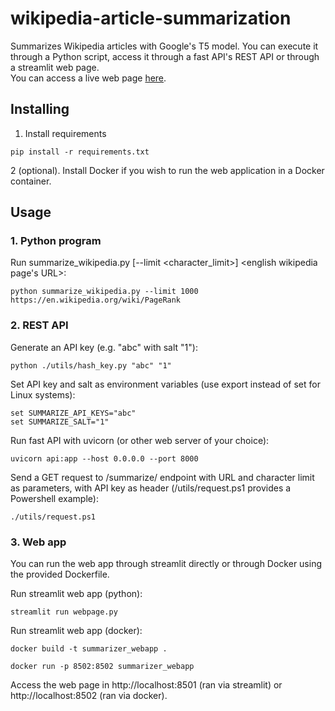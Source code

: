 # wikipedia-article-summarization
Summarizes Wikipedia articles with Google's T5 model. You can execute it through a Python script, access it through a fast API's REST API or through a streamlit web page.  
You can access a live web page <a href="http://149.56.100.90:8502/">here</a>.

## Installing

1. Install requirements
```shell
pip install -r requirements.txt
```

2 (optional). Install Docker if you wish to run the web application in a Docker container.

## Usage

### 1. Python program  

Run summarize_wikipedia.py [--limit <character_limit>] <english wikipedia page's URL>:
```shell
python summarize_wikipedia.py --limit 1000 https://en.wikipedia.org/wiki/PageRank
```

### 2. REST API  

Generate an API key (e.g. "abc" with salt "1"):
```shell
python ./utils/hash_key.py "abc" "1"
```

Set API key and salt as environment variables (use export instead of set for Linux systems):
```shell
set SUMMARIZE_API_KEYS="abc"
set SUMMARIZE_SALT="1"
```

Run fast API with uvicorn (or other web server of your choice):
```shell
uvicorn api:app --host 0.0.0.0 --port 8000
```

Send a GET request to /summarize/ endpoint with URL and character limit as parameters, with API key as header (/utils/request.ps1 provides a Powershell example):
```shell
./utils/request.ps1
```

### 3. Web app

You can run the web app through streamlit directly or through Docker using the provided Dockerfile.

Run streamlit web app (python):
```shell
streamlit run webpage.py
```

Run streamlit web app (docker):
```shell
docker build -t summarizer_webapp .
```

```shell
docker run -p 8502:8502 summarizer_webapp
```

Access the web page in http://localhost:8501 (ran via streamlit) or http://localhost:8502 (ran via docker).
